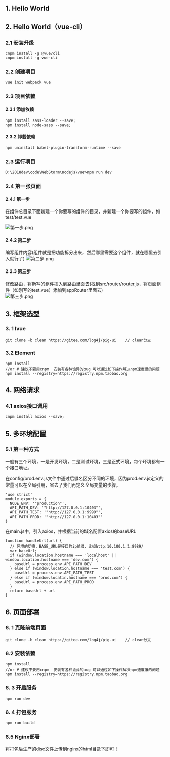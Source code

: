 ## 1. Hello World



## 2. Hello World（vue-cli）

### 2.1 安装升级

```properties
cnpm install -g @vue/cli
cnpm install -g vue-cli
```

### 2.2 创建项目
```properties
vue init webpack vue
```
### 2.3 项目依赖

#### 2.3.1 添加依赖

```properties
npm install sass-loader --save;
npm install node-sass --save;
```
#### 2.3.2 卸载依赖

```properties
npm uninstall babel-plugin-transform-runtime --save
```


### 2.3 运行项目
```properties
D:\2018dev\code\WebStorm\nodejs\vue>npm run dev
```

### 2.4 第一张页面
#### 2.4.1 第一步 

在组件总目录下面新建一个你要写的组件的目录，并新建一个你要写的组件，如test/test.vue

![第一步.png](https://upload-images.jianshu.io/upload_images/8185387-d7c2ec85cc088105.png?imageMogr2/auto-orient/strip%7CimageView2/2/w/1240)
#### 2.4.2 第二步

编写组件内容(组件就是把功能拆分出来，然后哪里需要这个组件，就在哪里去引入就行了)
![第二步.png](https://upload-images.jianshu.io/upload_images/8185387-d75dfd75ba2a4f12.png?imageMogr2/auto-orient/strip%7CimageView2/2/w/1240)
#### 2.2.3 第三步
修改路由，将新写的组件插入到路由里面去(找到src/router/router.js，将页面组件（如刚写的test.vue）添加到appRouter里面去)   
![第三步.png](https://upload-images.jianshu.io/upload_images/8185387-2ad0185e08806ff5.png?imageMogr2/auto-orient/strip%7CimageView2/2/w/1240)
## 3. 框架选型
### 3. 1 Ivue
```properties
git clone -b clean https://gitee.com/log4j/pig-ui    // clean分支
```
### 3.2 Element
```properties
npm install
//or # 建议不要用cnpm  安装有各种诡异的bug 可以通过如下操作解决npm速度慢的问题
npm install --registry=https://registry.npm.taobao.org
```

## 4. 网络请求

### 4.1 axios接口调用

```properties
cnpm install axios --save;
```

## 5. 多环境配置

### 5.1 第一种方式

一般有三个环境，一是开发环境，二是测试环境，三是正式环境，每个环境都有一个接口地址。

在config/prod.env.js文件中通过后缀名区分不同的环境，因为prod.env.js定义的常量可以在全局引用，省去了我们再定义全局变量的步骤。

```properties
'use strict'
module.exports = {
  NODE_ENV: '"production"',
  API_PATH_DEV: '"http://127.0.0.1:10403"',
  API_PATH_TEST: '"http://127.0.0.1:9999"',
  API_PATH_PROD: '"http://127.0.0.1:10403"'
}
```

在main.js中，引入axios，并根据当前的域名配置axios的baseURL

```properties
function handleUrl(url) {
  // 环境的切换，BASE_URL是接口的ip前缀，比如http:10.100.1.1:8989/
  var baseUrl;
  if (window.location.hostname === 'localhost' || window.location.hostname === 'dev.com') {
    baseUrl = process.env.API_PATH_DEV
  } else if (window.location.hostname === 'test.com') {
    baseUrl = process.env.API_PATH_TEST
  } else if (window.locatin.hostname === 'prod.com') {
    baseUrl = process.env.API_PATH_PROD
  }
  return baseUrl + url
}
```

## 6. 页面部署

### 6. 1 克隆前端页面

```properties
git clone -b clean https://gitee.com/log4j/pig-ui    // clean分支
```

### 6.2 安装依赖

```properties
npm install
//or # 建议不要用cnpm  安装有各种诡异的bug 可以通过如下操作解决npm速度慢的问题
npm install --registry=https://registry.npm.taobao.org
```

### 6. 3 开启服务

```properties
npm run dev
```

### 6. 4 打包服务

```
npm run build
```

### 6.5 Nginx部署

将打包后生产的disc文件上传到nginx的html目录下即可！